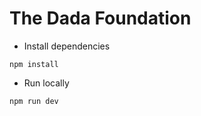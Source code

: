 # The Dada Foundation


* Install dependencies

```
npm install
```

* Run locally

```
npm run dev
```
